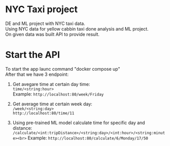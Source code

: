 # NYC Taxi project
 DE and ML project with NYC taxi data.</br>
 Using NYC data for yellow cabbin taxi done analysis and ML project.<br>
 On given data was built API to provide result.
 
# 
 
# Start the API
To start the app launc command "docker compose up"</br>
After that we have 3 endpoint:
1. Get avegare time at certain day time:<br>
`time/<string:hour>`<br>
Example: `http://localhost:80/week/Friday`<br>

2. Get average time at certain week day:<br>
`/week/<string:day>`<br>
`http://localhost:80/time/11`

3. Using pre-trained ML model calculate time for specific day and distance:<br>
`/calculate/<int:tripDistance>/<string:day>/<int:hour>/<string:minute><br>`
Example: `http://localhost:80/calculate/6/Monday/17/50`
